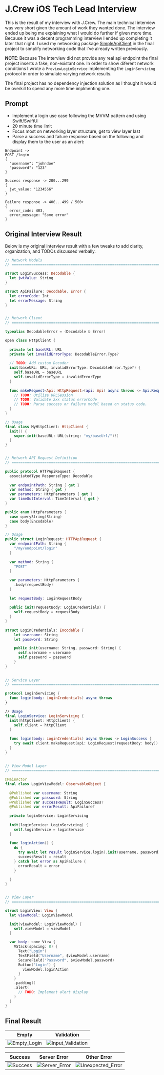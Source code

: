 # J.Crew iOS Tech Lead Interview
This is the result of my interview with J.Crew. The main technical interview was very short given the amount of work they wanted done. The interview ended up being me explaining what I would do further if given more time. Because it was a decent programming interview I ended up completing it later that night. I used my networking package [SimpleApiClient](https://github.com/Jaron-Lowe/SimpleApiClient) in the final project to simplify networking code that I've already written previously.

**NOTE**: Because The interview did not provide any real api endpoint the final project inserts a fake, non-existant one. In order to show diferent network conditions I wrote a `PreviewLoginService` implementing the `LoginServicing` protocol in order to simulate varying network results.

The final project has no dependency injection solution as I thought it would be overkill to spend any more time implmenting one.

## Prompt
- Implement a login use case following the MVVM pattern and using Swift/SwiftUI
- 20 minute time limit
- Focus most on networking layer structure, get to view layer last
- Parse a success and failure response based on the following and display them to the user as an alert:
```
Endpoint ->
POST /login
{ 
  "username": "johndoe"
  "password": "123"
}

Success response -> 200...299
{
  jwt_value: "1234566"
}

Failure response -> 400...499 / 500+
{
  error_code: 403,
  error_message: "Some error"
}
```

## Original Interview Result
Below is my original interview result with a few tweaks to add clarity, organization, and TODOs discussed verbally.

```swift
// Network Models
// ============================================================================

struct LoginSuccess: Decodable {
  let jwtValue: String
}

struct ApiFailure: Decodable, Error {
  let errorCode: Int
  let errorMessage: String
}


// Network Client
// ============================================================================

typealias DecodableError = (Decodable & Error)

open class HttpClient {
  
  private let baseURL: URL
  private let invalidErrorType: DecodableError.Type?
  
  // TODO: Add custom Decoder
  init(baseURL: URL, invalidErrorType: DecodableError.Type?) {
    self.baseURL = baseURL
    self.invalidErrorType = invalidErrorType
  }
  
  func makeRequest<Api: HttpRequest>(api: Api) async throws -> Api.ResponseType {
    // TODO: Utilize URLSession
    // TODO: Validate 2xx status errorCode
    // TODO: Parse success or failure model based on status code.
  }
}

// Usage
final class MyHttpClient: HttpClient {
  init() {
    super.init(baseURL: URL(string: "my/baseUrl/")!)
  }
}


// Network API Request Definition
// ============================================================================

public protocol HTTPApiRequest {
  associatedType ResponseType: Decodable
  
  var endpointPath: String { get }
  var method: String { get }
  var parameters: HttpParameters { get }
  var timeOutInterval: TimeInterval { get }
}

public enum HttpParameters {
  case queryString(String)
  case body(Encodable)
}

// Usage
public struct LoginRequest: HTTPApiRequest {
  var endpointPath: String {
    "/my/endpoint/login"
  }
  
  var method: String { 
  	"POST"
  }
  
  var parameters: HttpParameters {
    .body(requestBody)
  }
  
  let requestBody: LoginRequestBody
  
  public init(requestBody: LoginCredentials) {
    self.requestBody = requestBody
  }
}
  
struct LoginCredentials: Encodable {
    let username: String
    let password: String

    public init(username: String, password: String) {
      self.username = username
      self.password = password
    }
}
  
  
// Service Layer
// ============================================================================

protocol LoginServicing {
  func login(body: LoginCredentials) async throws
}

// Usage
final LoginService: LoginServicing {
  init(httpClient: HttpClient) {
    self.client = httpClient
  }
  
  func login(body: LoginCredentials) async throws -> LoginSuccess {
    try await client.makeRequest(api: LoginRequest(requestBody: body))
  }
}
  
  
// View Model Layer
// ============================================================================

@MainActor  
final class LoginViewModel: ObservableObject {
  
  @Published var username: String
  @Published var password: String
  @Published var successResult: LoginSuccess?
  @Published var errorResult: ApiFailure? 
  
  private loginService: LoginServicing
  
  init(loginService: LoginServicing) {
    self.loginService = loginService
  }
  
  func loginAction() {
    do {
      try await let result loginService.login(.init(username, password))
      successResult = result
    } catch let error as ApiFailure {
      errorResult = error
    }
    
  } 
}


// View Layer
// ============================================================================

struct LoginView: View {
  let viewModel: LoginViewModel

  init(viewModel: LoginViewModel) {
    self.viewModel = viewModel
  }

  var body: some View {
    VStack(spacing: 8) {
      Text("Login")
      TextField("Username", $viewModel.username)
      SecureField("Password", $viewModel.password)
      Button("Login") {
        viewModel.loginAction
      }
    }
    .padding()
    .alert(
      // TODO: Implement alert display
    )
  }
}
```

## Final Result
| Empty | Validation |
| ----- | ---------- |
| ![Empty_Login](https://github.com/Jaron-Lowe/ios-demos/assets/10712389/607a4f30-2533-4559-8432-4584965c8261) | ![Input_Validation](https://github.com/Jaron-Lowe/ios-demos/assets/10712389/5fddfcba-bc28-41ce-be75-9c43e6f34640) 

| Success | Server Error | Other Error |
| ------- | ------------ | ----------- |
| ![Success](https://github.com/Jaron-Lowe/ios-demos/assets/10712389/fe481c41-bfe2-4d58-89fe-96a963a4791d) | ![Server_Error](https://github.com/Jaron-Lowe/ios-demos/assets/10712389/961a758c-1ff4-4a16-a998-8da9b3213519) | ![Unexpected_Error](https://github.com/Jaron-Lowe/ios-demos/assets/10712389/c6cc0af2-7abf-4fc3-8b38-673244ae09ac) |



